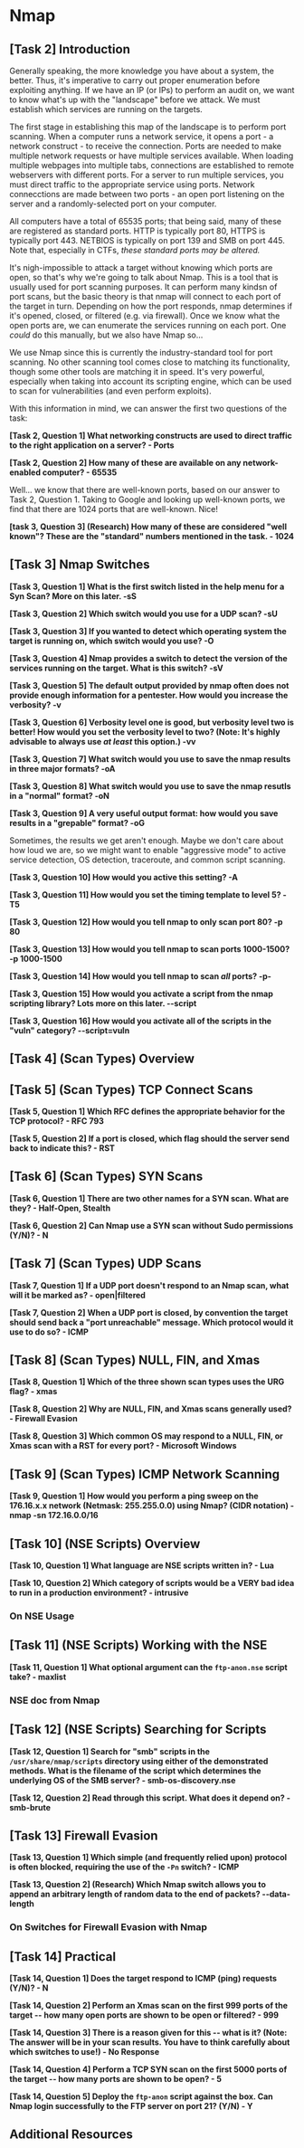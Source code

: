 # Nmap

## [Task 2] Introduction

Generally speaking, the more knowledge you have about a system, the better. Thus, it's imperative to carry out proper enumeration before exploiting anything. If we have an IP (or IPs) to perform an audit on, we want to know what's up with the "landscape" before we attack. We must establish which services are running on the targets.

The first stage in establishing this map of the landscape is to perform port scanning. When a computer runs a network service, it opens a port - a network construct - to receive the connection. Ports are needed to make multiple network requests or have multiple services available. When loading multiple webpages into multiple tabs, connections are established to remote webservers with different ports. For a server to run multiple services, you must direct traffic to the appropriate service using ports. Network connecctions are made between two ports - an open port listening on the server and a randomly-selected port on your computer.

All computers have a total of 65535 ports; that being said, many of these are registered as standard ports. HTTP is typically port 80, HTTPS is typically port 443. NETBIOS is typically on port 139 and SMB on port 445. Note that, especially in CTFs, *these standard ports may be altered.*

It's nigh-impossible to attack a target without knowing which ports are open, so that's why we're going to talk about Nmap. This is a tool that is usually used for port scanning purposes. It can perform many kindsn of port scans, but the basic theory is that nmap will connect to each port of the target in turn. Depending on how the port responds, nmap determines if it's opened, closed, or filtered (e.g. via firewall). Once we know what the open ports are, we can enumerate the services running on each port. One *could* do this manually, but we also have Nmap so...

We use Nmap since this is currently the industry-standard tool for port scanning. No other scanning tool comes close to matching its functionality, though some other tools are matching it in speed. It's very powerful, especially when taking into account its scripting engine, which can be used to scan for vulnerabilities (and even perform exploits).

With this information in mind, we can answer the first two questions of the task:

**[Task 2, Question 1] What networking constructs are used to direct traffic to the right application on a server? - Ports**

**[Task 2, Question 2] How many of these are available on any network-enabled computer? - 65535**

Well... we know that there are well-known ports, based on our answer to Task 2, Question 1. Taking to Google and looking up well-known ports, we find that there are 1024 ports that are well-known. Nice!

**[task 3, Question 3] (Research) How many of these are considered "well known"? These are the "standard" numbers mentioned in the task. - 1024**

## [Task 3] Nmap Switches

**[Task 3, Question 1] What is the first switch listed in the help menu for a Syn Scan? More on this later. -sS**

**[Task 3, Question 2] Which switch would you use for a UDP scan? -sU**

**[Task 3, Question 3] If you wanted to detect which operating system the target is running on, which switch would you use? -O**

**[Task 3, Question 4] Nmap provides a switch to detect the version of the services running on the target. What is this switch? -sV**

**[Task 3, Question 5] The default output provided by nmap often does not provide enough information for a pentester. How would you increase the verbosity? -v**

**[Task 3, Question 6] Verbosity level one is good, but verbosity level two is better! How would you set the verbosity level to two? (Note: It's highly advisable to always use *at least* this option.) -vv**

**[Task 3, Question 7] What switch would you use to save the nmap results in three major formats? -oA**

**[Task 3, Question 8] What switch would you use to save the nmap resutls in a "normal" format? -oN**

**[Task 3, Question 9] A very useful output format: how would you save results in a "grepable" format? -oG**

Sometimes, the results we get aren't enough. Maybe we don't care about how loud we are, so we might want to enable "aggressive mode" to active service detection, OS detection, traceroute, and common script scanning.

**[Task 3, Question 10] How would you active this setting? -A**

**[Task 3, Question 11] How would you set the timing template to level 5? -T5**

**[Task 3, Question 12] How would you tell nmap to only scan port 80? -p 80**

**[Task 3, Question 13] How would you tell nmap to scan ports 1000-1500? -p 1000-1500**

**[Task 3, Question 14] How would you tell nmap to scan *all* ports? -p-**

**[Task 3, Question 15] How would you activate a script from the nmap scripting library? Lots more on this later. --script**

**[Task 3, Question 16] How would you activate all of the scripts in the "vuln" category? --script=vuln**

## [Task 4] (Scan Types) Overview

## [Task 5] (Scan Types) TCP Connect Scans

**[Task 5, Question 1] Which RFC defines the appropriate behavior for the TCP protocol? - RFC 793**

**[Task 5, Question 2] If a port is closed, which flag should the server send back to indicate this? - RST**

## [Task 6] (Scan Types) SYN Scans

**[Task 6, Question 1] There are two other names for a SYN scan. What are they? - Half-Open, Stealth**

**[Task 6, Question 2] Can Nmap use a SYN scan without Sudo permissions (Y/N)? - N**

## [Task 7] (Scan Types) UDP Scans

**[Task 7, Question 1] If a UDP port doesn't respond to an Nmap scan, what will it be marked as? - open|filtered**

**[Task 7, Question 2] When a UDP port is closed, by convention the target should send back a "port unreachable" message. Which protocol would it use to do so? - ICMP**

## [Task 8] (Scan Types) NULL, FIN, and Xmas

**[Task 8, Question 1] Which of the three shown scan types uses the URG flag? - xmas**

**[Task 8, Question 2] Why are NULL, FIN, and Xmas scans generally used? - Firewall Evasion**

**[Task 8, Question 3] Which common OS may respond to a NULL, FIN, or Xmas scan with a RST for every port? - Microsoft Windows**

## [Task 9] (Scan Types) ICMP Network Scanning

**[Task 9, Question 1] How would you perform a ping sweep on the 176.16.x.x network (Netmask: 255.255.0.0) using Nmap? (CIDR notation) - nmap -sn 172.16.0.0/16**

## [Task 10] (NSE Scripts) Overview

**[Task 10, Question 1] What language are NSE scripts written in? - Lua**

**[Task 10, Question 2] Which category of scripts would be a VERY bad idea to run in a production environment? - intrusive**

### On NSE Usage

## [Task 11] (NSE Scripts) Working with the NSE

**[Task 11, Question 1] What optional argument can the `ftp-anon.nse` script take? - maxlist**

### NSE doc from Nmap

## [Task 12] (NSE Scripts) Searching for Scripts

**[Task 12, Question 1] Search for "smb" scripts in the `/usr/share/nmap/scripts` directory using either of the demonstrated methods. What is the filename of the script which determines the underlying OS of the SMB server? - smb-os-discovery.nse**

**[Task 12, Question 2] Read through this script. What does it depend on? - smb-brute**

## [Task 13] Firewall Evasion

**[Task 13, Question 1] Which simple (and frequently relied upon) protocol is often blocked, requiring the use of the `-Pn` switch? - ICMP**

**[Task 13, Question 2] (Research) Which Nmap switch allows you to append an arbitrary length of random data to the end of packets? --data-length**

### On Switches for Firewall Evasion with Nmap

## [Task 14] Practical

**[Task 14, Question 1] Does the target respond to ICMP (ping) requests (Y/N)? - N**

**[Task 14, Question 2] Perform an Xmas scan on the first 999 ports of the target -- how many open ports are shown to be open or filtered? - 999**

**[Task 14, Question 3] There is a reason given for this -- what is it? (Note: The answer will be in your scan results. You have to think carefully about which switches to use!) - No Response**

**[Task 14, Question 4] Perform a TCP SYN scan on the first 5000 ports of the target -- how many ports are shown to be open? - 5**

**[Task 14, Question 5] Deploy the `ftp-anon` script against the box. Can Nmap login successfully to the FTP server on port 21? (Y/N) - Y**

## Additional Resources
